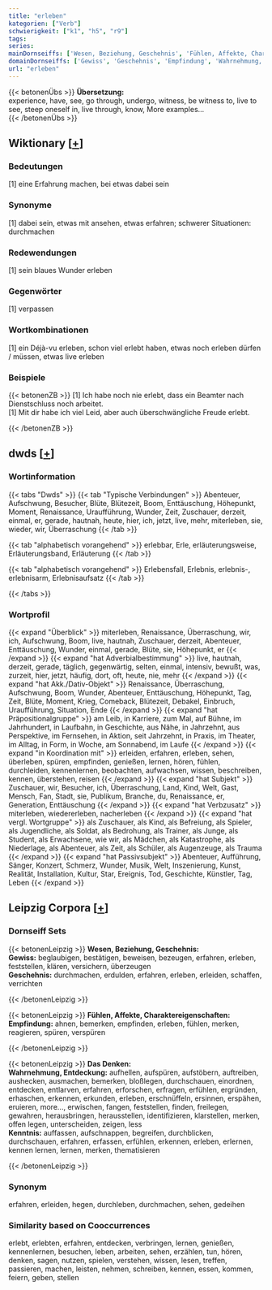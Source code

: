 ```yaml
---
title: "erleben"
kategorien: ["Verb"]
schwierigkeit: ["k1", "h5", "r9"]
tags:
series:
mainDornseiffs: ['Wesen, Beziehung, Geschehnis', 'Fühlen, Affekte, Charaktereigenschaften', 'Das Denken']
domainDornseiffs: ['Gewiss', 'Geschehnis', 'Empfindung', 'Wahrnehmung, Entdeckung', 'Kenntnis']
url: "erleben"
---
```


{{< betonenÜbs >}}
**Übersetzung:**  
experience, have, see, go through, undergo, witness, be witness to, live to see, steep oneself in, live  through, know, More examples...  
{{< /betonenÜbs >}}

## Wiktionary [[+](https://de.wiktionary.org/wiki/erleben)]

### Bedeutungen
[1] eine Erfahrung machen, bei etwas dabei sein  

### Synonyme
[1] dabei sein, etwas mit ansehen, etwas erfahren; schwerer Situationen: durchmachen  

### Redewendungen
[1] sein blaues Wunder erleben  

### Gegenwörter
[1] verpassen  

### Wortkombinationen
[1] ein Déjà-vu erleben, schon viel erlebt haben, etwas noch erleben dürfen / müssen, etwas live erleben  

### Beispiele
{{< betonenZB >}}
[1] Ich habe noch nie erlebt, dass ein Beamter nach Dienstschluss noch arbeitet.  
[1] Mit dir habe ich viel Leid, aber auch überschwängliche Freude erlebt.  

{{< /betonenZB >}}


## dwds [[+](https://www.dwds.de/wb/erleben)]

### Wortinformation
{{< tabs "Dwds" >}}
{{< tab "Typische Verbindungen" >}}
Abenteuer, Aufschwung, Besucher, Blüte, Blütezeit, Boom, Enttäuschung, Höhepunkt, Moment, Renaissance, Uraufführung, Wunder, Zeit, Zuschauer, derzeit, einmal, er, gerade, hautnah, heute, hier, ich, jetzt, live, mehr, miterleben, sie, wieder, wir, Überraschung
{{< /tab >}}

{{< tab "alphabetisch vorangehend" >}}
erlebbar, Erle, erläuterungsweise, Erläuterungsband, Erläuterung
{{< /tab >}}

{{< tab "alphabetisch vorangehend" >}}
Erlebensfall, Erlebnis, erlebnis-, erlebnisarm, Erlebnisaufsatz
{{< /tab >}}

{{< /tabs >}}

### Wortprofil
{{< expand "Überblick" >}} miterleben, Renaissance, Überraschung, wir, ich, Aufschwung, Boom, live, hautnah, Zuschauer, derzeit, Abenteuer, Enttäuschung, Wunder, einmal, gerade, Blüte, sie, Höhepunkt, er {{< /expand >}}
{{< expand "hat Adverbialbestimmung" >}} live, hautnah, derzeit, gerade, täglich, gegenwärtig, selten, einmal, intensiv, bewußt, was, zurzeit, hier, jetzt, häufig, dort, oft, heute, nie, mehr {{< /expand >}}
{{< expand "hat Akk./Dativ-Objekt" >}} Renaissance, Überraschung, Aufschwung, Boom, Wunder, Abenteuer, Enttäuschung, Höhepunkt, Tag, Zeit, Blüte, Moment, Krieg, Comeback, Blütezeit, Debakel, Einbruch, Uraufführung, Situation, Ende {{< /expand >}}
{{< expand "hat Präpositionalgruppe" >}} am Leib, in Karriere, zum Mal, auf Bühne, im Jahrhundert, in Laufbahn, in Geschichte, aus Nähe, in Jahrzehnt, aus Perspektive, im Fernsehen, in Aktion, seit Jahrzehnt, in Praxis, im Theater, im Alltag, in Form, in Woche, am Sonnabend, im Laufe {{< /expand >}}
{{< expand "in Koordination mit" >}} erleiden, erfahren, erleben, sehen, überleben, spüren, empfinden, genießen, lernen, hören, fühlen, durchleiden, kennenlernen, beobachten, aufwachsen, wissen, beschreiben, kennen, überstehen, reisen {{< /expand >}}
{{< expand "hat Subjekt" >}} Zuschauer, wir, Besucher, ich, Überraschung, Land, Kind, Welt, Gast, Mensch, Fan, Stadt, sie, Publikum, Branche, du, Renaissance, er, Generation, Enttäuschung {{< /expand >}}
{{< expand "hat Verbzusatz" >}} miterleben, wiedererleben, nacherleben {{< /expand >}}
{{< expand "hat vergl. Wortgruppe" >}} als Zuschauer, als Kind, als Befreiung, als Spieler, als Jugendliche, als Soldat, als Bedrohung, als Trainer, als Junge, als Student, als Erwachsene, wie wir, als Mädchen, als Katastrophe, als Niederlage, als Abenteuer, als Zeit, als Schüler, als Augenzeuge, als Trauma {{< /expand >}}
{{< expand "hat Passivsubjekt" >}} Abenteuer, Aufführung, Sänger, Konzert, Schmerz, Wunder, Musik, Welt, Inszenierung, Kunst, Realität, Installation, Kultur, Star, Ereignis, Tod, Geschichte, Künstler, Tag, Leben {{< /expand >}}

## Leipzig Corpora [[+](https://corpora.uni-leipzig.de/en/res?word=erleben&corpusId=deu_newscrawl-public_2018)]

### Dornseiff Sets
{{< betonenLeipzig >}}
**Wesen, Beziehung, Geschehnis:**  
**Gewiss:** beglaubigen, bestätigen, beweisen, bezeugen, erfahren, erleben, feststellen, klären, versichern, überzeugen  
**Geschehnis:** durchmachen, erdulden, erfahren, erleben, erleiden, schaffen, verrichten  

{{< /betonenLeipzig >}}


{{< betonenLeipzig >}}
**Fühlen, Affekte, Charaktereigenschaften:**  
**Empfindung:** ahnen, bemerken, empfinden, erleben, fühlen, merken, reagieren, spüren, verspüren  

{{< /betonenLeipzig >}}


{{< betonenLeipzig >}}
**Das Denken:**  
**Wahrnehmung, Entdeckung:** aufhellen, aufspüren, aufstöbern, auftreiben, aushecken, ausmachen, bemerken, bloßlegen, durchschauen, einordnen, entdecken, entlarven, erfahren, erforschen, erfragen, erfühlen, ergründen, erhaschen, erkennen, erkunden, erleben, erschnüffeln, ersinnen, erspähen, eruieren, more..., erwischen, fangen, feststellen, finden, freilegen, gewahren, herausbringen, herausstellen, identifizieren, klarstellen, merken, offen legen, unterscheiden, zeigen, less  
**Kenntnis:** auffassen, aufschnappen, begreifen, durchblicken, durchschauen, erfahren, erfassen, erfühlen, erkennen, erleben, erlernen, kennen lernen, lernen, merken, thematisieren  

{{< /betonenLeipzig >}}

### Synonym
erfahren, erleiden, hegen, durchleben, durchmachen, sehen, gedeihen


### Similarity based on Cooccurrences
erlebt, erlebten, erfahren, entdecken, verbringen, lernen, genießen, kennenlernen, besuchen, leben, arbeiten, sehen, erzählen, tun, hören, denken, sagen, nutzen, spielen, verstehen, wissen, lesen, treffen, passieren, machen, leisten, nehmen, schreiben, kennen, essen, kommen, feiern, geben, stellen

